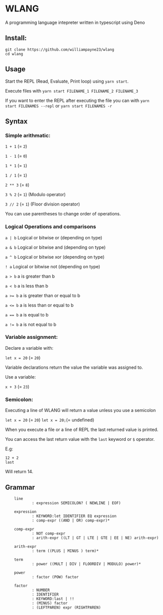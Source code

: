 # WLANG
A programming language intepreter written in typescript using Deno

## Install:

```
git clone https://github.com/williampayne23/wlang
cd wlang
```

## Usage

Start the REPL (Read, Evaluate, Print loop) using `yarn start`. 

Execute files with `yarn start FILENAME_1 FILENAME_2 FILENAME_3`

If you want to enter the REPL after executing the file you can with `yarn start FILENAMES --repl` or `yarn start FILENAMES -r`


## Syntax

### Simple arithmatic: 

`1 + 1` (= `2`)

`1 - 1` (= `0`)

`1 * 1` (= `1`)

`1 / 1` (= `1`)

`2 ** 3` (= `8`)

`3 % 2` (= `1`) (Modulo operator)

`3 // 2` (= `1`) (Floor division operator)

You can use parentheses to change order of operations.

### Logical Operations and comparisons

`a | b` Logical or bitwise or (depending on type)

`a & b` Logical or bitwise and (depending on type)

`a ^ b` Logical or bitwise xor (depending on type)

`! a`    Logical or bitwise not (depending on type)

`a > b` a is greater than b

`a < b` a is less than b

`a >= b` a is greater than or equal to b

`a <= b` a is less than or equal to b

`a == b` a is equal to b

`a != b` a is not equal to b

### Variable assignment:

Declare a variable with:

`let x = 20` (= `20`)

Variable declarations return the value the variable was assigned to.

Use a variable:

`x + 3` (= `23`)

### Semicolon:

Executing a line of WLANG will return a value unless you use a semicolon

`let x = 20` (= `20`)
`let x = 20;`(= undefined)

When you execute a file or a line of REPL the last returned value is printed.

You can access the last return value with the `last` keyword or `$` operator.

E.g:

```
12 + 2
last
```

Will return 14.

## Grammar

        line    
                : expression SEMICOLON? ( NEWLINE | EOF)

        expression  
                : KEYWORD:let IDENTIFIER EQ expression
                : comp-expr ((AND | OR) comp-expr)*

        comp-expr
                : NOT comp-expr
                : arith-expr ((LT | GT | LTE | GTE | EE | NE) arith-expr)

        arith-expr
                : term ((PLUS | MINUS ) term)*
        
        term        
                : power ((MULT | DIV | FLOORDIV | MODULO) power)*
            
        power       
                : factor (POW) factor

        factor      
                : NUMBER
                : IDENTIFIER
                : KEYWORD:last | !!
                : (MINUS) factor
                : (LEFTPAREN) expr (RIGHTPAREN)





